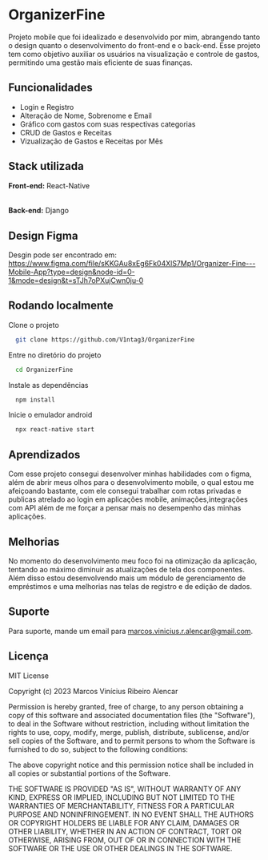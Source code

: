 
# OrganizerFine

Projeto mobile que foi idealizado e desenvolvido por mim, abrangendo tanto o design quanto o desenvolvimento do front-end e o back-end. Esse projeto tem como objetivo auxiliar os usuários na visualização e controle de gastos, permitindo uma gestão mais eficiente de suas finanças.
## Funcionalidades

- Login e Registro
- Alteração de Nome, Sobrenome e Email
- Gráfico com gastos com suas respectivas categorias
- CRUD de Gastos e Receitas
- Vizualização de Gastos e Receitas por Mês


## Stack utilizada

**Front-end:** React-Native
######
**Back-end:** Django


## Design Figma
Desgin pode ser encontrado em: https://www.figma.com/file/sKKGAu8xEg6Fk04XlS7Mp1/Organizer-Fine---Mobile-App?type=design&node-id=0-1&mode=design&t=sTJh7oPXujCwn0ju-0
## Rodando localmente

Clone o projeto

```bash
  git clone https://github.com/V1ntag3/OrganizerFine
```

Entre no diretório do projeto

```bash
  cd OrganizerFine
```

Instale as dependências

```bash
  npm install
```

Inicie o emulador android

```bash
  npx react-native start
```


## Aprendizados

Com esse projeto consegui desenvolver minhas habilidades com o figma, além de abrir meus olhos para o desenvolvimento mobile, o qual estou me afeiçoando bastante, com ele consegui trabalhar com rotas privadas e publicas atrelado ao login em aplicações mobile, animações,integrações com API além de me forçar a pensar mais no desempenho das minhas aplicações. 


## Melhorias

No momento do desenvolvimento meu foco foi na otimização da aplicação, tentando ao máximo diminuir as atualizações de tela dos componentes. Além disso estou desenvolvendo mais um módulo de gerenciamento de empréstimos e uma melhorias nas telas de registro e de edição de dados.

## Suporte

Para suporte, mande um email para marcos.vinicius.r.alencar@gmail.com.


## Licença

MIT License

Copyright (c) 2023 Marcos Vinícius Ribeiro Alencar

Permission is hereby granted, free of charge, to any person obtaining a copy
of this software and associated documentation files (the "Software"), to deal
in the Software without restriction, including without limitation the rights
to use, copy, modify, merge, publish, distribute, sublicense, and/or sell
copies of the Software, and to permit persons to whom the Software is
furnished to do so, subject to the following conditions:

The above copyright notice and this permission notice shall be included in all
copies or substantial portions of the Software.

THE SOFTWARE IS PROVIDED "AS IS", WITHOUT WARRANTY OF ANY KIND, EXPRESS OR
IMPLIED, INCLUDING BUT NOT LIMITED TO THE WARRANTIES OF MERCHANTABILITY,
FITNESS FOR A PARTICULAR PURPOSE AND NONINFRINGEMENT. IN NO EVENT SHALL THE
AUTHORS OR COPYRIGHT HOLDERS BE LIABLE FOR ANY CLAIM, DAMAGES OR OTHER
LIABILITY, WHETHER IN AN ACTION OF CONTRACT, TORT OR OTHERWISE, ARISING FROM,
OUT OF OR IN CONNECTION WITH THE SOFTWARE OR THE USE OR OTHER DEALINGS IN THE
SOFTWARE.
